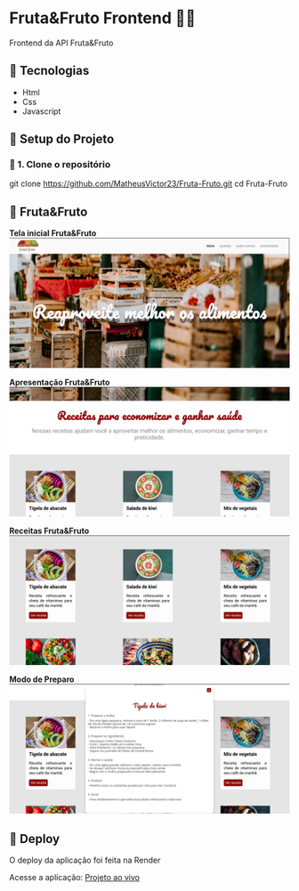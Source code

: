 # Fruta&Fruto Frontend 🍏🍓

Frontend da API Fruta&Fruto

## 🔧 Tecnologias
- Html
- Css
- Javascript

## 👾 Setup do Projeto

### 📌 1. Clone o repositório
git clone https://github.com/MatheusVictor23/Fruta-Fruto.git
cd Fruta-Fruto 

## 📸 Fruta&Fruto  

**Tela inicial Fruta&Fruto**
![Imagem do Projeto](./images/frutaefrutoInicial.png)

**Apresentação Fruta&Fruto**
![Imagem do Projeto](./images/frutaefrutoApresentação.png)

**Receitas Fruta&Fruto**
![Imagem do Projeto](./images/receitas.png)

**Modo de Preparo**
![Imagem do Projeto](./images/preparo.png)

## 🔗 Deploy  
O deploy da aplicação foi feita na Render

Acesse a aplicação: [Projeto ao vivo](https://fruta-fruto.onrender.com/)  